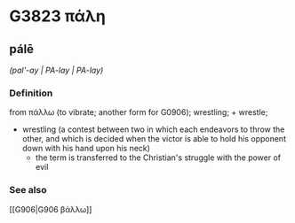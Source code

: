 # G3823 πάλη

## pálē

_(pal'-ay | PA-lay | PA-lay)_

### Definition

from πάλλω (to vibrate; another form for G0906); wrestling; + wrestle; 

- wrestling (a contest between two in which each endeavors to throw the other, and which is decided when the victor is able to hold his opponent down with his hand upon his neck)
  - the term is transferred to the Christian's struggle with the power of evil

### See also

[[G906|G906 βάλλω]]

